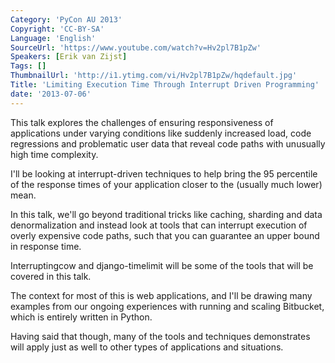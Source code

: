 ```yaml
---
Category: 'PyCon AU 2013'
Copyright: 'CC-BY-SA'
Language: 'English'
SourceUrl: 'https://www.youtube.com/watch?v=Hv2pl7B1pZw'
Speakers: [Erik van Zijst]
Tags: []
ThumbnailUrl: 'http://i1.ytimg.com/vi/Hv2pl7B1pZw/hqdefault.jpg'
Title: 'Limiting Execution Time Through Interrupt Driven Programming'
date: '2013-07-06'
---
```

This talk explores the challenges of ensuring responsiveness of applications under varying conditions like suddenly increased load, code regressions and problematic user data that reveal code paths with unusually high time complexity.

I'll be looking at interrupt-driven techniques to help bring the 95 percentile of the response times of your application closer to the (usually much lower) mean.

In this talk, we'll go beyond traditional tricks like caching, sharding and data denormalization and instead look at tools that can interrupt execution of overly expensive code paths, such that you can guarantee an upper bound in response time.

Interruptingcow and django-timelimit will be some of the tools that will be covered in this talk.

The context for most of this is web applications, and I'll be drawing many examples from our ongoing experiences with running and scaling Bitbucket, which is entirely written in Python.

Having said that though, many of the tools and techniques demonstrates will apply just as well to other types of applications and situations.
